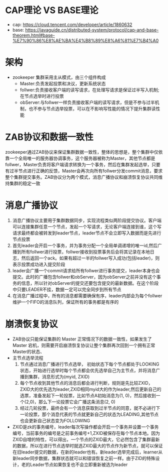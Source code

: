 # CAP理论 VS BASE理论
+ cap: https://cloud.tencent.com/developer/article/1860632
+ base: https://javaguide.cn/distributed-system/protocol/cap-and-base-theorem.html#base-%E7%90%86%E8%AE%BA%E4%B8%89%E8%A6%81%E7%B4%A0

# 架构
+ zookeeper 集群采用主从模式，由三个组件构成
    - Master:负责发起投票和决议，更新系统状态
    - follwer:负责接收客户端的读写请求，在处理写请求是保证过半写入机制;在节点选举时进行投票
    - obServer:与follwer一样负责接收客户端的读写请求，但是不参与过半机制，也不参与节点选举投票，可以在不影响写性能的情况下提升集群读性能

# ZAB协议和数据一致性
zookeeper通过ZAB协议来保证集群数据一致性，整体的思想是，整个集群中仅依靠一个全局唯一的服务器协调事务，这个服务器被称为Master，其他节点都是follwer，Master负责将客户端请求转换为一个事务，然后在集群发起选举，只要有过半节点进行正确的反馈，Master会再次向所有follwer分发commit消息，要求整个集群提交事务。ZAB协议分为两个模式，消息广播协议和崩溃恢复协议共同维持集群的稳定一致
# 消息广播协议
1. 消息广播协议主要用于集群数据同步，实现流程类似两阶段提交协议。客户端可以连接集群任意一个节点，发起一个写请求，无论客户端连接到谁，这个写请求最终都会被转发到leader节点，leader节点不会立即写入数据而是先进行节点投票
2. 首先leader会开启一个事务，并为事务分配一个全局单调递增的唯一id,然后广播到所有follwer进行投票，follwer接收到投票事务后会将其记录在本地日志，然后返回一个ack。如果有超过一半的follwer写入成功(包括leader)，则表示投票成功进入提交阶段
3. leader会广播一个commit请求给所有follwer进行事务提交，leader本身也会提交。此时的广播包含follwer和obServer，因为obServer之前并没有这个事务的信息，所以针对obServer的提交还要包含提交的最新数据。在这个阶段中只要LEADER不挂，数据一定可以完全同步到所有节点
4. 在消息广播过程中，所有的消息都需要确保有序，leader内部会为每个follwer维护一个FIFO的消息队列，保证所有的事务都是有序的

# 崩溃恢复协议
+ ZAB协议只能保证集群的 Master 正常情况下的数据一致性，如果发生了Master 宕机，则需要开启崩溃恢复协议让整个集群再次回到一个拥有正常Master的状态、
+ 主节点选举流程
    1. 节点通过消息广播进行节点选举， 初始状态下每个节点都处于LOOKING状态，开始进行选举时每个节点都会优先选举自己为主节点，并将消息广播到集群，消息形式为(myid, ZXID)
    2. 每个节点收到其他节点的消息后都会进行判断，规则是先比较ZXID，ZXID大的优先选为leader,ZXID相同myid大的作为leader,然后更新自己的选票，准备发起下一轮投票，比如节点A初始消息为(1, 0)，然后接收到一个(2,0)，那么下一论投票它会广播这条消息(2, 0) 
    3. 经过几轮投票，最终会有一个消息获取到过半节点的同意，就不必进行下一论投票，那个消息代表的节点就更新自己的状态为LEADING,其他节点也会更新自己状态变为FOLLOWING
+ ZXID是zk的事务编号，leader每次写操作都会开启一个事务并设置一个事务编号，当前事务的编号是之前事务编号+1,ZXID被保存在每个节点本地。因为ZXID自增的特性，可以得出，一个节点的ZXID最大，它必然包含了集群最新的数据，所以在进行节点选举时就选ZXID最大的节点作为新节点，就可以保证在旧leader提交的数据，在新的leader也有。新leader选举完成后，learner从新leader同步数据，集群状态就可以和错误恢复之前一样。由于ZID的特殊设计，老的Leader节点如果恢复也不会立即重新被选为leader